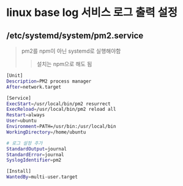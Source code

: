 # linux base log 서비스 로그 출력 설정

## /etc/systemd/system/pm2.service

> pm2를 npm이 아닌 systemd로 실행해야함
>
> > 설치는 npm으로 해도 됨

```sh
[Unit]
Description=PM2 process manager
After=network.target

[Service]
ExecStart=/usr/local/bin/pm2 resurrect
ExecReload=/usr/local/bin/pm2 reload all
Restart=always
User=ubuntu
Environment=PATH=/usr/bin:/usr/local/bin
WorkingDirectory=/home/ubuntu

# 로그 설정 추가
StandardOutput=journal
StandardError=journal
SyslogIdentifier=pm2

[Install]
WantedBy=multi-user.target

```
